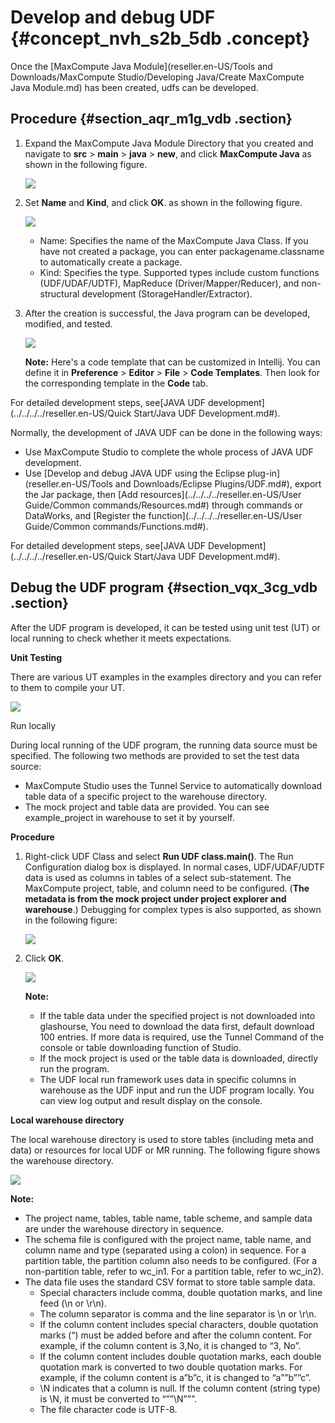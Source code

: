 # Develop and debug UDF {#concept_nvh_s2b_5db .concept}

Once the [MaxCompute Java Module](reseller.en-US/Tools and Downloads/MaxCompute Studio/Developing Java/Create MaxCompute Java Module.md) has been created, udfs can be developed.

## Procedure {#section_aqr_m1g_vdb .section}

1.  Expand the MaxCompute Java Module Directory that you created and navigate to **src** \> **main** \> **java** \> **new**, and click **MaxCompute Java** as shown in the following figure.

    ![](http://static-aliyun-doc.oss-cn-hangzhou.aliyuncs.com/assets/img/12130/15380578291944_en-US.png)

2.  Set **Name** and **Kind**, and click **OK**. as shown in the following figure.

    ![](http://static-aliyun-doc.oss-cn-hangzhou.aliyuncs.com/assets/img/12130/15380578291947_en-US.png)

    -   Name: Specifies the name of the MaxCompute Java Class. If you have not created a package, you can enter packagename.classname to automatically create a package.
    -   Kind: Specifies the type. Supported types include custom functions \(UDF/UDAF/UDTF\), MapReduce \(Driver/Mapper/Reducer\), and non-structural development \(StorageHandler/Extractor\).
3.  After the creation is successful, the Java program can be developed, modified, and tested.

    ![](http://static-aliyun-doc.oss-cn-hangzhou.aliyuncs.com/assets/img/12130/15380578291948_en-US.png)

    **Note:** Here's a code template that can be customized in Intellij. You can define it in **Preference** \> **Editor** \> **File** \> **Code Templates**. Then look for the corresponding template in the **Code** tab.


For detailed development steps, see[JAVA UDF development](../../../../reseller.en-US/Quick Start/Java UDF Development.md#).

Normally, the development of JAVA UDF can be done in the following ways:

-   Use MaxCompute Studio to complete the whole process of JAVA UDF development.
-   Use [Develop and debug JAVA UDF using the Eclipse plug-in](reseller.en-US/Tools and Downloads/Eclipse Plugins/UDF.md#), export the Jar package, then [Add resources](../../../../reseller.en-US/User Guide/Common commands/Resources.md#) through commands or DataWorks, and [Register the function](../../../../reseller.en-US/User Guide/Common commands/Functions.md#).

For detailed development steps, see[JAVA UDF Development](../../../../reseller.en-US/Quick Start/Java UDF Development.md#).

## Debug the UDF program {#section_vqx_3cg_vdb .section}

After the UDF program is developed, it can be tested using unit test \(UT\) or local running to check whether it meets expectations.

**Unit Testing**

There are various UT examples in the examples directory and you can refer to them to compile your UT.

![](http://static-aliyun-doc.oss-cn-hangzhou.aliyuncs.com/assets/img/12130/15380578301949_en-US.png)

Run locally

During local running of the UDF program, the running data source must be specified. The following two methods are provided to set the test data source:

-   MaxCompute Studio uses the Tunnel Service to automatically download table data of a specific project to the warehouse directory.
-   The mock project and table data are provided. You can see example\_project in warehouse to set it by yourself.

**Procedure**

1.  Right-click UDF Class and select **Run UDF class.main\(\)**. The Run Configuration dialog box is displayed. In normal cases, UDF/UDAF/UDTF data is used as columns in tables of a select sub-statement. The MaxCompute project, table, and column need to be configured. \(**The metadata is from the mock project under project explorer and warehouse**.\) Debugging for complex types is also supported, as shown in the following figure:

    ![](http://static-aliyun-doc.oss-cn-hangzhou.aliyuncs.com/assets/img/12130/15380578301950_en-US.png)

2.  Click **OK**.

    ![](http://static-aliyun-doc.oss-cn-hangzhou.aliyuncs.com/assets/img/12130/15380578301951_en-US.png)

    **Note:** 

    -   If the table data under the specified project is not downloaded into glashourse, You need to download the data first, default download 100 entries. If more data is required, use the Tunnel Command of the console or table downloading function of Studio.
    -   If the mock project is used or the table data is downloaded, directly run the program.
    -   The UDF local run framework uses data in specific columns in warehouse as the UDF input and run the UDF program locally. You can view log output and result display on the console.

**Local warehouse directory**

The local warehouse directory is used to store tables \(including meta and data\) or resources for local UDF or MR running. The following figure shows the warehouse directory.

![](http://static-aliyun-doc.oss-cn-hangzhou.aliyuncs.com/assets/img/12130/15380578301952_en-US.png)

**Note:** 

-   The project name, tables, table name, table scheme, and sample data are under the warehouse directory in sequence.
-   The schema file is configured with the project name, table name, and column name and type \(separated using a colon\) in sequence. For a partition table, the partition column also needs to be configured. \(For a non-partition table, refer to wc\_in1. For a partition table, refer to wc\_in2\).
-   The data file uses the standard CSV format to store table sample data.
    -   Special characters include comma, double quotation marks, and line feed \(\\n or \\r\\n\).
    -   The column separator is comma and the line separator is \\n or \\r\\n.
    -   If the column content includes special characters, double quotation marks \(“\) must be added before and after the column content. For example, if the column content is 3,No, it is changed to “3, No”.
    -   If the column content includes double quotation marks, each double quotation mark is converted to two double quotation marks. For example, if the column content is a”b”c, it is changed to “a””b””c”.
    -   \\N indicates that a column is null. If the column content \(string type\) is \\N, it must be converted to “””\\N”””.
    -   The file character code is UTF-8.

